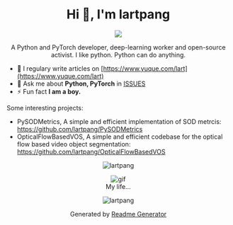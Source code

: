 <h1 align="center">Hi 👋, I'm lartpang</h1>

<p align="center"><img src="https://github.githubassets.com/images/modules/notifications/inbox-zero.svg"></p>

<p align="center">A Python and PyTorch developer, deep-learning worker and open-source activist. I like python. Python can do anything.</p>

- 📝 I regulary write articles on [https://www.yuque.com/lart](https://www.yuque.com/lart)
- 💬 Ask me about **Python, PyTorch** in [ISSUES](https://github.com/lartpang/lartpang/issues)
- ⚡ Fun fact **I am a boy.**

Some interesting projects:
* PySODMetrics, A simple and efficient implementation of SOD metrcis: <https://github.com/lartpang/PySODMetrics>
* OpticalFlowBasedVOS, A simple and efficient codebase for the optical flow based video object segmentation: <https://github.com/lartpang/OpticalFlowBasedVOS>

<p align="center"><img src="https://github-readme-stats.vercel.app/api?username=lartpang&show_icons=true&theme=gruvbox" alt="lartpang" /></p>
<p align="center">
  <img src="https://user-images.githubusercontent.com/26847524/88529060-093a9d80-d032-11ea-8742-b447de42345e.gif" alt="gif" /><br />
  My life...
</p>

<p align="center"><img src="https://komarev.com/ghpvc/?username=lartpang" alt="lartpang" /></p>
<p align="center">Generated by <a href="https://rahuldkjain.github.io/gh-profile-readme-generator/" alt="generator">Readme Generator</a></p>
